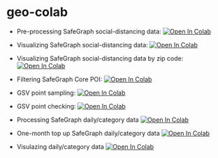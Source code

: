 # geo-colab

* Pre-processing SafeGraph social-distancing data: [![Open In Colab](https://colab.research.google.com/assets/colab-badge.svg)](https://colab.research.google.com/github/kywch/geo-colab/blob/master/SafeGraph-social-distancing-process_one_day.ipynb)
* Visualizing SafeGraph social-distancing data: [![Open In Colab](https://colab.research.google.com/assets/colab-badge.svg)](https://colab.research.google.com/github/kywch/geo-colab/blob/master/SafeGraph-social-distancing-visualize.ipynb)
* Visualizing SafeGraph social-distancing data by zip code: [![Open In Colab](https://colab.research.google.com/assets/colab-badge.svg)](https://colab.research.google.com/github/kywch/geo-colab/blob/master/SafeGraph-social-distancing-by-zipcode.ipynb)
* Filtering SafeGraph Core POI: [![Open In Colab](https://colab.research.google.com/assets/colab-badge.svg)](https://colab.research.google.com/github/kywch/geo-colab/blob/master/SafeGraph-filter-places.ipynb)
* GSV point sampling: [![Open In Colab](https://colab.research.google.com/assets/colab-badge.svg)](https://colab.research.google.com/github/kywch/geo-colab/blob/master/TreePedia_Step1_point_sampling.ipynb)
* GSV point checking: [![Open In Colab](https://colab.research.google.com/assets/colab-badge.svg)](https://colab.research.google.com/github/kywch/geo-colab/blob/master/TreePedia_Step2_checking_gsv.ipynb)

* Processing SafeGraph daily/category data [![Open In Colab](https://colab.research.google.com/assets/colab-badge.svg)](https://colab.research.google.com/github/kywch/geo-colab/blob/master/SafeGraph-visit-trend-by-category.ipynb)
* One-month top up SafeGraph daily/category data [![Open In Colab](https://colab.research.google.com/assets/colab-badge.svg)](https://colab.research.google.com/github/kywch/geo-colab/blob/master/SafeGraph-visit-trend-by-category-top-up.ipynb)
* Visulazing daily/category data [![Open In Colab](https://colab.research.google.com/assets/colab-badge.svg)](https://colab.research.google.com/github/kywch/geo-colab/blob/master/SafeGraph_visualize_visit_patterns_by_category.ipynb)

